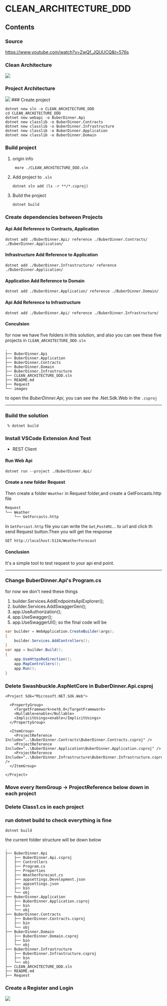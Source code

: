 # CLEAN_ARCHITECTURE_DDD

## Contents

### Source

https://www.youtube.com/watch?v=ZwQf_JQUUCQ&t=576s

### Clean Architecture

<img src="images/architecture_2.PNG" />

### Project Architecture

<img src="images/architecture_3.PNG" />
### Create project

```dotnetcli
dotnet new sln -o CLEAN_ARCHITECTURE_DDD
cd CLEAN_ARCHITECTURE_DDD
dotnet new webapi -o BuberDinner.Api
dotnet new classlib -o BuberDinner.Contracts
dotnet new classlib -o BuberDinner.Infrastructure
dotnet new classlib -o BuberDinner.Application
dotnet new classlib -o BuberDinner.Domain
```

### Build project

1.  origin info
    ```dotnetcli
     more ./CLEAN_ARCHITECTURE_DDD.sln
    ```
2.  Add project to `.sln`
    ```dotnetcli
    dotnet sln add (ls -r **/*.csproj)
    ```
3.  Build the project
    ```dotnetcli
    dotnet build
    ```

### Create dependencies between Projects

#### Api Add Reference to Contracts, Application

```dotnetcli
dotnet add ./BuberDinner.Api/ reference ./BuberDinner.Contracts/ ./BuberDinner.Application/
```

#### Infrastructure Add Reference to Application

```dotnetcli
dotnet add ./BuberDinner.Infrastructure/ reference ./BuberDinner.Application/
```

#### Application Add Reference to Domain

```dotnetcli
dotnet add ./BuberDinner.Application/ reference ./BuberDinner.Domain/
```

#### Api Add Reference to Infrastructure

```dotnetcli
dotnet add ./BuberDinner.Api/ reference ./BuberDinner.Infrastructure/
```

#### Conculsion

for now we have five folders in this solution, and also you can see these five projects in `CLEAN_ARCHITECTURE_DDD.sln`

```
.
├── BuberDinner.Api
├── BuberDinner.Application
├── BuberDinner.Contracts
├── BuberDinner.Domain
├── BuberDinner.Infrastructure
├── CLEAN_ARCHITECTURE_DDD.sln
├── README.md
├── Request
└── images
```

to open the _BuberDinner.Api_, you can see the .Net.Sdk.Web in the `.csproj`

<hr>

### Build the solution

```dotnetcli
 % dotnet build
```

### Install VSCode Extension And Test

- REST Client

#### Run Web Api

```dotnetcli
dotnet run --project ./BuberDinner.Api/
```

#### Create a new folder Request

Then create a folder `Weather` in Request folder,and create a GetForcasts.http file

```bash
Request
└── Weather
    └── GetForcasts.http
```

In `GetForcast.http` file you can write the `Get`,`Post`etc... to url and click th send Request button.Then you will get the response

```
GET http://localhost:5124/WeatherForecast
```

#### Conclusion

It's a simple tool to test request to your api end point.

<hr>

### Change BuberDinner.Api's Program.cs

for now we don't need these things

1. builder.Services.AddEndpointsApiExplorer();
2. builder.Services.AddSwaggerGen();
3. app.UseAuthorization();
4. app.UseSwagger();
5. app.UseSwaggerUI();
   so the final code will be

```cs
var builder = WebApplication.CreateBuilder(args);
{
    builder.Services.AddControllers();
}
var app = builder.Build();
{
    app.UseHttpsRedirection();
    app.MapControllers();
    app.Run();
}

```

### Delete Swashbuckle.AspNetCore in BuberDinner.Api.csproj

```
<Project Sdk="Microsoft.NET.Sdk.Web">

  <PropertyGroup>
    <TargetFramework>net6.0</TargetFramework>
    <Nullable>enable</Nullable>
    <ImplicitUsings>enable</ImplicitUsings>
  </PropertyGroup>

  <ItemGroup>
    <ProjectReference Include="..\BuberDinner.Contracts\BuberDinner.Contracts.csproj" />
    <ProjectReference Include="..\BuberDinner.Application\BuberDinner.Application.csproj" />
    <ProjectReference Include="..\BuberDinner.Infrastructure\BuberDinner.Infrastructure.csproj" />
  </ItemGroup>

</Project>
```

### Move every ItemGroup -> ProjectReference below down <PropertyGroup> in each project

### Delete Class1.cs in each project

### run dotnet build to check everything is fine

```
dotnet build
```

the current folder structure will be down below

```
.
├── BuberDinner.Api
│   ├── BuberDinner.Api.csproj
│   ├── Controllers
│   ├── Program.cs
│   ├── Properties
│   ├── WeatherForecast.cs
│   ├── appsettings.Development.json
│   ├── appsettings.json
│   ├── bin
│   └── obj
├── BuberDinner.Application
│   ├── BuberDinner.Application.csproj
│   ├── bin
│   └── obj
├── BuberDinner.Contracts
│   ├── BuberDinner.Contracts.csproj
│   ├── bin
│   └── obj
├── BuberDinner.Domain
│   ├── BuberDinner.Domain.csproj
│   ├── bin
│   └── obj
├── BuberDinner.Infrastructure
│   ├── BuberDinner.Infrastructure.csproj
│   ├── bin
│   └── obj
├── CLEAN_ARCHITECTURE_DDD.sln
├── README.md
├── Request
```

### Create a Register and Login

<img src="images/architecture_4.PNG" />
